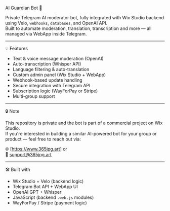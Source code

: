 AI Guardian Bot 🤖

Private Telegram AI moderator bot, fully integrated with Wix Studio backend using Velo, `webhooks`, `databases`, and OpenAI API.  
Built to automate moderation, translation, transcription and more — all managed via WebApp inside Telegram.

---

💡 Features

- Text & voice message moderation (OpenAI)
- Auto-transcription (Whisper API)
- Language filtering & auto-translation
- Custom admin panel (Wix Studio + WebApp)
- Webhook-based update handling
- Secure integration with Telegram API
- Subscription logic (WayForPay or Stripe)
- Multi-group support

---

🔒 Note

This repository is private and the bot is part of a commercial project on Wix Studio.  
If you're interested in building a similar AI-powered bot for your group or product — feel free to reach out via:

🌐 [https://www.365jpg.art] 
or  
📧 support@365jpg.art

---

🛠 Built with

- Wix Studio + Velo (backend logic)
- Telegram Bot API + WebApp UI
- OpenAI GPT + Whisper
- JavaScript (backend `.web.js` modules)
- WayForPay / Stripe (payment logic)

